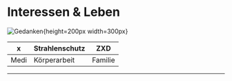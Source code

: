 # Interessen & Leben

![Gedanken][Ged]{height=200px width=300px}

[Ged]: https://openclipart.org/image/400px/273488 "Gedanken"


| x  | Strahlenschutz | ZXD  
| --------- |--------------- | ----
| Medi      | Körperarbeit   | Familie 

---
